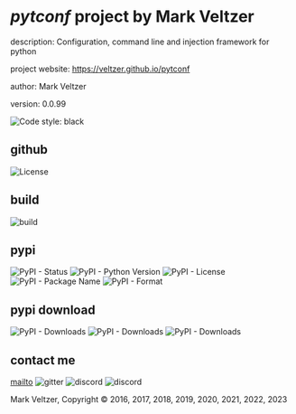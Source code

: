 # *pytconf* project by Mark Veltzer

description: Configuration, command line and injection framework for python

project website: https://veltzer.github.io/pytconf

author: Mark Veltzer

version: 0.0.99

![Code style: black](https://img.shields.io/badge/code%20style-black-000000.svg)

## github

![License](https://img.shields.io/github/license/veltzer/pytconf)

## build

![build](https://github.com/veltzer/pytconf/workflows/build/badge.svg)

## pypi

![PyPI - Status](https://img.shields.io/pypi/status/pytconf)
![PyPI - Python Version](https://img.shields.io/pypi/pyversions/pytconf)
![PyPI - License](https://img.shields.io/pypi/l/pytconf)
![PyPI - Package Name](https://img.shields.io/pypi/v/pytconf)
![PyPI - Format](https://img.shields.io/pypi/format/pytconf)

## pypi download

![PyPI - Downloads](https://img.shields.io/pypi/dd/pytconf)
![PyPI - Downloads](https://img.shields.io/pypi/dw/pytconf)
![PyPI - Downloads](https://img.shields.io/pypi/dm/pytconf)



## contact me
[mailto](mailto:mark.veltzer@gmail.com)
![gitter](https://img.shields.io/gitter/room/veltzer/mark.veltzer)
![discord](https://img.shields.io/discord/719336281624281119)
![discord](https://img.shields.io/discord/719336282194444302)

Mark Veltzer, Copyright © 2016, 2017, 2018, 2019, 2020, 2021, 2022, 2023

